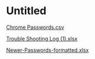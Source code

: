 # Untitled

[Chrome Passwords.csv](Untitled%20253d03ba97244142bf18d8fc42e2de25/Chrome_Passwords.csv)

[Trouble Shooting Log (1).xlsx](<Untitled%20253d03ba97244142bf18d8fc42e2de25/Trouble_Shooting_Log_(1).xlsx>)

[Newer-Passwords-formatted.xlsx](Untitled%20253d03ba97244142bf18d8fc42e2de25/Newer-Passwords-formatted.xlsx)

